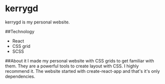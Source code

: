 # kerrygd
kerrygd is my personal website.

##Technology
* React
* CSS grid
* SCSS

##About it
I made my personal website with CSS grids to get familiar with them.
They are a powerful tools to create layout with CSS. I highly recommend it.
The website started with create-react-app and that's it's only dependencies.

